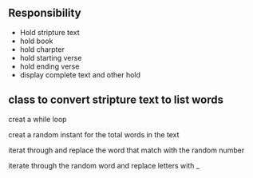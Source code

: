 ## Responsibility
- Hold stripture text
- hold book
- hold charpter
- hold starting verse
- hold ending verse
- display complete text and other hold


## class to convert stripture text to list words
creat a while loop

creat a random instant for the total words in the text

iterat through and replace the word that match with the random number

iterate through the random word and replace letters with _

